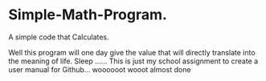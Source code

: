 Simple-Math-Program.
====================

A simple code that Calculates.

Well this program will one day give the value that will directly translate into the meaning of life. Sleep ......
 This is just my school assignment to create a user manual for Github... woooooot wooot almost done

